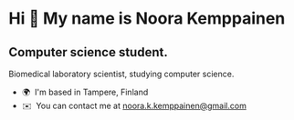 Hi 👋 My name is Noora Kemppainen
=================================

Computer science student.
-------------------------

Biomedical laboratory scientist, studying computer science.

*   🌍  I'm based in Tampere, Finland
*   ✉️  You can contact me at [noora.k.kemppainen@gmail.com](mailto:noora.k.kemppainen@gmail.com)
